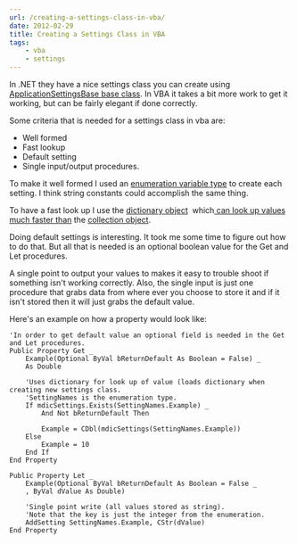 ```yaml
---
url: /creating-a-settings-class-in-vba/
date: 2012-02-29
title: Creating a Settings Class in VBA
tags:
    - vba
    - settings
---
```


In .NET they have a nice settings class you can create using <a href="http://msdn.microsoft.com/en-us/library/system.configuration.applicationsettingsbase.aspx">ApplicationSettingsBase base class</a>. In VBA it takes a bit more work to get it working, but can be fairly elegant if done correctly.

Some criteria that is needed for a settings class in vba are:
<ul>
	<li>Well formed</li>
	<li>Fast lookup</li>
	<li>Default setting</li>
	<li>Single input/output procedures.</li>
</ul>
To make it well formed I used an <a href="http://www.cpearson.com/excel/Enums.aspx">enumeration variable type</a> to create each setting. I think string constants could accomplish the same thing.

To have a fast look up I use the <a href="http://support.microsoft.com/kb/187234">dictionary object</a>  which<a href="http://www.dotnetperls.com/dictionary-vbnet"> can look up values much faster than</a> the <a href="http://support.microsoft.com/kb/198465">collection object</a>.

Doing default settings is interesting. It took me some time to figure out how to do that. But all that is needed is an optional boolean value for the Get and Let procedures.

A single point to output your values to makes it easy to trouble shoot if something isn't working correctly. Also, the single input is just one procedure that grabs data from where ever you choose to store it and if it isn't stored then it will just grabs the default value.

Here's an example on how a property would look like:

``` vbscript
'In order to get default value an optional field is needed in the Get and Let procedures.
Public Property Get _
    Example(Optional ByVal bReturnDefault As Boolean = False) _
    As Double
    
    'Uses dictionary for look up of value (loads dictionary when creating new settings class.
    'SettingNames is the enumeration type.
    If mdicSettings.Exists(SettingNames.Example) _
        And Not bReturnDefault Then
    
        Example = CDbl(mdicSettings(SettingNames.Example))
    Else
        Example = 10
    End If
End Property

Public Property Let _
    Example(Optional ByVal bReturnDefault As Boolean = False _
    , ByVal dValue As Double)
    
    'Single point write (all values stored as string).
    'Note that the key is just the integer from the enumeration.
    AddSetting SettingNames.Example, CStr(dValue)
End Property
```
